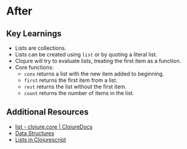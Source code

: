 # After

## Key Learnings

- Lists are collections.
- Lists can be created using `list` or by quoting a literal list.
- Clojure will try to evaluate lists, treating the first item as a function.
- Core functions:
  - `cons` returns a list with the new item added to beginning.
  - `first` returns the first item from a list.
  - `rest` returns the list without the first item.
  - `count` returns the number of items in the list.

## Additional Resources

- [list - clojure.core | ClojureDocs](https://clojuredocs.org/clojure.core/list)
- [Data Structures](https://clojure.org/reference/data_structures)
- [Lists in Clojurescript](https://cljs.github.io/api/syntax/list)
